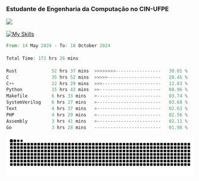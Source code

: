 
### Estudante de Engenharia da Computação no CIN-UFPE
<div>
      <!--<img width=400 src="https://github-readme-stats.vercel.app/api?username=Zed201&show_icons=true&theme=tokyonight" /-->
      <img width=400 src='https://leetcode.card.workers.dev/Zed201?theme=nord&font=baloo&extension=null' />
</div>


[![My Skills](https://skillicons.dev/icons?i=c,cpp,rust,py,java,neovim&theme=dark)](https://skillicons.dev)

<!--START_SECTION:waka-->

```rust
From: 14 May 2024 - To: 18 October 2024

Total Time: 172 hrs 26 mins

Rust             52 hrs 37 mins  >>>>>>>>-----------------   30.01 %
C                35 hrs 52 mins  >>>>>--------------------   20.45 %
C++              22 hrs 29 mins  >>>----------------------   12.83 %
Python           15 hrs 42 mins  >>-----------------------   08.96 %
Makefile         6 hrs 33 mins   >------------------------   03.74 %
SystemVerilog    6 hrs 27 mins   >------------------------   03.68 %
Text             4 hrs 37 mins   >------------------------   02.63 %
PHP              4 hrs 29 mins   >------------------------   02.56 %
Assembly         3 hrs 41 mins   >------------------------   02.11 %
Go               3 hrs 28 mins   -------------------------   01.98 %
```

<!--END_SECTION:waka-->

<picture>
  <source media="(prefers-color-scheme: dark)" srcset="https://github.com/Zed201/Zed201/blob/output/github-contribution-grid-snake-dark.svg" />
  <img alt="github-snake" src="https://github.com/Zed201/Zed201/blob/output/github-contribution-grid-snake-dark.svg" />
</picture>
